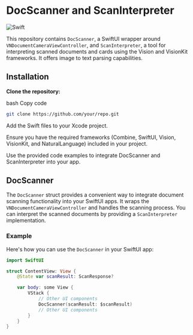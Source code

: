 # DocScanner and ScanInterpreter

![Swift](https://img.shields.io/badge/Swift-5.5-orange.svg)

This repository contains `DocScanner`, a SwiftUI wrapper around `VNDocumentCameraViewController`, and `ScanInterpreter`, a tool for interpreting scanned documents and cards using the Vision and VisionKit frameworks. It offers image to text parsing capabilities.

## Installation

**Clone the repository:**

bash
Copy code
```bash
git clone https://github.com/your/repo.git
```
Add the Swift files to your Xcode project.

Ensure you have the required frameworks (Combine, SwiftUI, Vision, VisionKit, and NaturalLanguage) included in your project.

Use the provided code examples to integrate DocScanner and ScanInterpreter into your app.


## DocScanner

The `DocScanner` struct provides a convenient way to integrate document scanning functionality into your SwiftUI apps. It wraps the `VNDocumentCameraViewController` and handles the scanning process. You can interpret the scanned documents by providing a `ScanInterpreter` implementation.

### Example

Here's how you can use the `DocScanner` in your SwiftUI app:

```swift
import SwiftUI

struct ContentView: View {
    @State var scanResult: ScanResponse?

    var body: some View {
        VStack {
            // Other UI components
            DocScanner(scanResult: $scanResult)
            // Other UI components
        }
    }
}
